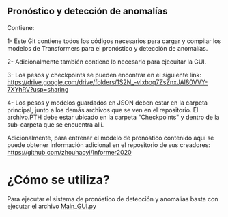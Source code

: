 ## Pronóstico y detección de anomalías

Contiene:

1- Este Git contiene todos los códigos necesarios para cargar y compilar los modelos de Transformers para el pronóstico y detección de anomalías. 

2- Adicionalmente también contiene lo necesario para ejecuitar la GUI.

3- Los pesos y checkpoints se pueden encontrar en el siguiente link: https://drive.google.com/drive/folders/1S2N_-vIxboq7ZsZnxJAl80VVY-7XYhRV?usp=sharing

4- Los pesos y modelos guardados en JSON deben estar en la carpeta principal, junto a los demás archivos que se ven en el repositorio. El archivo.PTH debe estar ubicado      en la carpeta "Checkpoints" y dentro de la sub-carpeta que se encuentra allí.

Adicionalmente, para entrenar el modelo de pronóstico contenido aquí se puede obtener información adicional en el repositorio de sus creadores: https://github.com/zhouhaoyi/Informer2020

# ¿Cómo se utiliza?

Para ejecutar el sistema de pronóstico de detección y anomalías basta con ejecutar el archivo [Main_GUI.py](Main_GUI.py)
